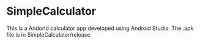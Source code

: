 # SimpleCalculator

This is a Andorid calculator app developed using Android Studio.
The .apk file is in SimpleCalculator/release

